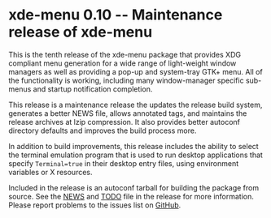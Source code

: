 [xde-menu -- release notes.  2019-09-04]: #

xde-menu 0.10 -- Maintenance release of xde-menu
================================================

This is the tenth release of the xde-menu package that provides XDG
compliant menu generation for a wide range of light-weight window
managers as well as providing a pop-up and system-tray GTK+ menu.  All
of the functionality is working, including many window-manager specific
sub-menus and startup notification completion.

This release is a maintenance release the updates the release build
system, generates a better NEWS file, allows annotated tags, and
maintains the release archives at lzip compression.  It also provides
better autoconf directory defaults and improves the build process more.

In addition to build improvements, this release includes the ability to
select the terminal emulation program that is used to run desktop
applications that specify `Terminal=true` in their desktop entry files,
using environment variables or X resources.

Included in the release is an autoconf tarball for building the package
from source.  See the [NEWS](NEWS) and [TODO](TODO) file in the release
for more information.  Please report problems to the issues list on
[GitHub](https://github.com/bbidulock/xde-menu/issues).

[ vim: set ft=markdown sw=4 tw=72 nocin nosi fo+=tcqlorn spell: ]: #
